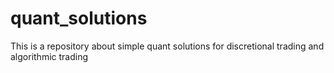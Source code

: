 # quant_solutions

This is a repository about simple quant solutions for
discretional trading and algorithmic trading
